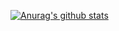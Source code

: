 [![Anurag's github stats](https://github-readme-stats.vercel.app/api?username=LordHumphrey)](https://github.com/anuraghazra/github-readme-stats)


<!--
**LordHumphrey/LordHumphrey** is a ✨ _special_ ✨ repository because its `README.md` (this file) appears on your GitHub profile.

Here are some ideas to get you started:

- 🔭 I’m currently working on ...
- 🌱 I’m currently learning ...
- 👯 I’m looking to collaborate on ...
- 🤔 I’m looking for help with ...
- 💬 Ask me about ...
- 📫 How to reach me: ...
- 😄 Pronouns: ...
- ⚡ Fun fact: ...
-->
